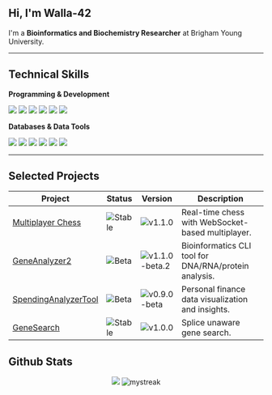 ## Hi, I'm Walla-42

I'm a **Bioinformatics and Biochemistry Researcher** at Brigham Young University.  

---

## Technical Skills

**Programming & Development**
<p>
  <img src="https://img.shields.io/badge/Python-3670A0?logo=python&logoColor=ffdd54" />
  <img src="https://img.shields.io/badge/Java-%23ED8B00.svg?logo=openjdk&logoColor=white" />
  <img src="https://img.shields.io/badge/JavaScript-F7DF1E?logo=JavaScript&logoColor=000" />
  <img src="https://img.shields.io/badge/React-%2320232a.svg?logo=react&logoColor=%2361DAFB" />
  <img src="https://img.shields.io/badge/HTML-%23E34F26.svg?logo=html5&logoColor=white" />
  <img src="https://img.shields.io/badge/CSS-1572B6?logo=css3&logoColor=fff" />
</p>

**Databases & Data Tools**
<p>
  <img src="https://img.shields.io/badge/SQLite-%2307405e.svg?logo=sqlite&logoColor=white" />
  <img src="https://img.shields.io/badge/pandas-%23150458.svg?logo=pandas&logoColor=white" />
  <img src="https://img.shields.io/badge/numpy-%23013243.svg?logo=numpy&logoColor=white" />
  <img src="https://img.shields.io/badge/scikit--learn-%23F7931E.svg?logo=scikit-learn&logoColor=white" />
  <img src="https://img.shields.io/badge/Biopython-%23307ffd.svg?logo=BioPython&logoColor=black" />
  <img src="https://img.shields.io/badge/Matplotlib-71D291?logo=matplotlib&logoColor=fff" />
</p>

---

<!-- Status Badges:
![Stable](https://img.shields.io/badge/stable-2e7d32?&logoColor=white)
![Beta](https://img.shields.io/badge/beta-e65100?&logoColor=white)
![Deprecated](https://img.shields.io/badge/deprecated-b71c1c?&logoColor=white)
-->


## Selected Projects


| Project | Status |  Version  | Description |
|---------|--------|-----------|-------------|
| [Multiplayer Chess](https://github.com/walla-42/MultiplayerChess) | ![Stable](https://img.shields.io/badge/stable-2e7d32?e&logoColor=white) | ![v1.1.0](https://img.shields.io/badge/v1.1.0-blue?style=flat) | Real-time chess with WebSocket-based multiplayer.
| [GeneAnalyzer2](https://github.com/walla-42/GeneAnalyzer2) | ![Beta](https://img.shields.io/badge/beta-e65100?&logoColor=white) | ![v1.1.0-beta.2](https://img.shields.io/badge/v1.0.0-blue?style=flat) | Bioinformatics CLI tool for DNA/RNA/protein analysis.
| [SpendingAnalyzerTool](https://github.com/walla-42/SpendingAnalyzerTool) | ![Beta](https://img.shields.io/badge/beta-e65100?&logoColor=white) | ![v0.9.0-beta](https://img.shields.io/badge/v0.9.0-blue?style=flat) | Personal finance data visualization and insights.
| [GeneSearch](https://github.com/walla-42/Gene_Search) | ![Stable](https://img.shields.io/badge/stable-2e7d32?e&logoColor=white) | ![v1.0.0](https://img.shields.io/badge/v1.0.0-blue?style=flat) | Splice unaware gene search.

## Github Stats

<div align="center">
   <img src="https://github-readme-stats.vercel.app/api/top-langs/?username=Walla-42&theme=dark&show_icons=true&hide_border=false" /> <!-- add &layout=compact to show compact layout-->
   <img src="https://github-readme-streak-stats.herokuapp.com/?user=Walla-42&theme=dark" alt="mystreak"/> 
  <!--<img align="center" src="https://github-readme-stats.vercel.app/api?username=Walla-42&theme=dark&show_icons=true&hide_border=true&layout=compact&hide_title=true"/> -->
</div> 

